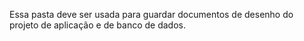 Essa pasta deve ser usada para guardar documentos de desenho do projeto de aplicação e de banco de dados.
